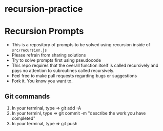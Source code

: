 # recursion-practice

# Recursion Prompts
- This is a repository of prompts to be solved using recursion inside of `src/recursion.js`
- Please refrain from sharing solutions
- Try to solve prompts first using pseudocode
- This repo requires that the overall function itself is called recursively and pays no attention to subroutines called recursively.
- Feel free to make pull requests regarding bugs or suggestions
- Fork it.  You know you want to.

## Git commands
1) In your terminal, type => git add -A
2) In your terminl, type => git commit -m "describe the work you have completed"
3) In your terminal, type => git push